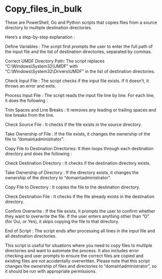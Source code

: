 # Copy_files_in_bulk
These are PowerShell, Go and Python scripts that copies files from a source directory to multiple destination directories.

 Here’s a step-by-step explanation :

Define Variables : The script first prompts the user to enter the full path of the input file and the list of destination directories, separated by commas.

Correct UMDF Directory Path: The script replaces “C:\Windows\System32\UMDF” with “C:\Windows\System32\Drivers\UMDF” in the list of destination directories.

Check Input File : The script checks if the input file exists. If it doesn’t, it throws an error and exits.

Process Input File : The script reads the input file line by line. For each line, it does the following :

Trim Spaces and Line Breaks : It removes any leading or trailing spaces and line breaks from the line.

Check Source File : It checks if the file exists in the source directory.

Take Ownership of File : If the file exists, it changes the ownership of the file to “domain\administrator”.

Copy File to Destination Directories: It then loops through each destination directory and does the following :

Check Destination Directory : It checks if the destination directory exists.

Take Ownership of Directory : If the directory exists, it changes the ownership of the directory to “domain\administrator”.

Copy File to Directory : It copies the file to the destination directory.

Check Destination File : It checks if the file already exists in the destination directory.

Confirm Overwrite : If the file exists, it prompts the user to confirm whether they want to overwrite the file. If the user enters anything other than “O” (for Oui, or Yes), it skips copying the file to that directory.

End of Script : The script ends after processing all lines in the input file and all destination directories.

This script is useful for situations where you need to copy files to multiple directories and want to automate the process. It also includes error checking and user prompts to ensure the correct files are copied and existing files are not accidentally overwritten. Please note that this script changes the ownership of files and directories to “domain\administrator”, so it should be run with appropriate permissions.
